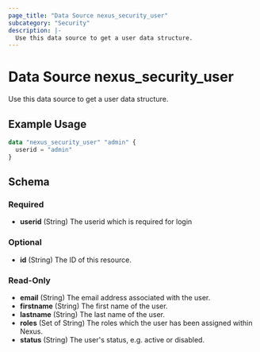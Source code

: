 ```yaml
---
page_title: "Data Source nexus_security_user"
subcategory: "Security"
description: |-
  Use this data source to get a user data structure.
---
```

# Data Source nexus_security_user
Use this data source to get a user data structure.
## Example Usage
```terraform
data "nexus_security_user" "admin" {
  userid = "admin"
}
```
<!-- schema generated by tfplugindocs -->
## Schema

### Required

- **userid** (String) The userid which is required for login

### Optional

- **id** (String) The ID of this resource.

### Read-Only

- **email** (String) The email address associated with the user.
- **firstname** (String) The first name of the user.
- **lastname** (String) The last name of the user.
- **roles** (Set of String) The roles which the user has been assigned within Nexus.
- **status** (String) The user's status, e.g. active or disabled.

